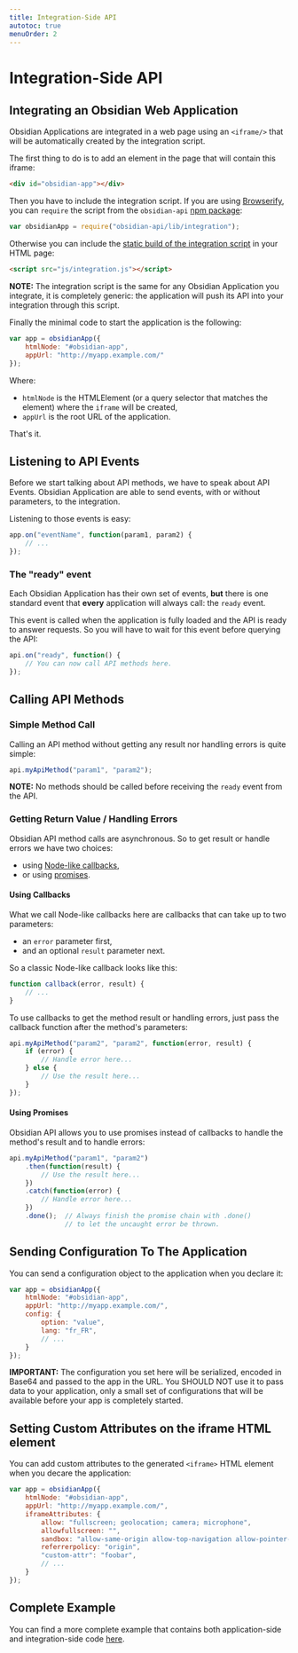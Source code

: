 ```yaml
---
title: Integration-Side API
autotoc: true
menuOrder: 2
---
```


# Integration-Side API

## Integrating an Obsidian Web Application

Obsidian Applications are integrated in a web page using an `<iframe/>` that
will be automatically created by the integration script.

The first thing to do is to add an element in the page that will contain this
iframe:

```html
<div id="obsidian-app"></div>
```

Then you have to include the integration script. If you are using
[Browserify][], you can `require` the script from the `obsidian-api` [npm
package][npm-package]:

```javascript
var obsidianApp = require("obsidian-api/lib/integration");
```

Otherwise you can include the [static build of the integration script][inte-script]
in your HTML page:

```html
<script src="js/integration.js"></script>
```

__NOTE:__ The integration script is the same for any Obsidian Application
you integrate, it is completely generic: the application will push its API
into your integration through this script.

Finally the minimal code to start the application is the following:

```javascript
var app = obsidianApp({
    htmlNode: "#obsidian-app",
    appUrl: "http://myapp.example.com/"
});
```

Where:

* `htmlNode` is the HTMLElement (or a query selector that matches the element)
  where the `iframe` will be created,
* `appUrl` is the root URL of the application.

That's it.


## Listening to API Events

Before we start talking about API methods, we have to speak about API Events.
Obsidian Application are able to send events, with or without parameters, to the
integration.

Listening to those events is easy:

```javascript
app.on("eventName", function(param1, param2) {
    // ...
});
```

### The "ready" event

Each Obsidian Application has their own set of events, **but** there is one
standard event that **every** application will always call: the `ready` event.

This event is called when the application is fully loaded and the API is ready
to answer requests. So you will have to wait for this event before querying the
API:

```javascript
api.on("ready", function() {
    // You can now call API methods here.
});
```


## Calling API Methods

### Simple Method Call

Calling an API method without getting any result nor handling errors is quite
simple:

```javascript
api.myApiMethod("param1", "param2");
```

__NOTE:__ No methods should be called before receiving the `ready` event from
the API.

### Getting Return Value / Handling Errors

Obsidian API method calls are asynchronous. So to get result or handle errors we
have two choices:

* using [Node-like callbacks][node-cb],
* or using [promises][].

#### Using Callbacks

What we call Node-like callbacks here are callbacks that can take up to two
parameters:

* an `error` parameter first,
* and an optional `result` parameter next.

So a classic Node-like callback looks like this:

```javascript
function callback(error, result) {
    // ...
}
```

To use callbacks to get the method result or handling errors, just pass the
callback function after the method's parameters:


```javascript
api.myApiMethod("param2", "param2", function(error, result) {
    if (error) {
        // Handle error here...
    } else {
        // Use the result here...
    }
});
```

#### Using Promises

Obsidian API allows you to use promises instead of callbacks to handle the
method's result and to handle errors:

```javascript
api.myApiMethod("param1", "param2")
    .then(function(result) {
        // Use the result here...
    })
    .catch(function(error) {
        // Handle error here...
    })
    .done();  // Always finish the promise chain with .done()
              // to let the uncaught error be thrown.
```


## Sending Configuration To The Application

You can send a configuration object to the application when you declare it:

```javascript
var app = obsidianApp({
    htmlNode: "#obsidian-app",
    appUrl: "http://myapp.example.com/",
    config: {
        option: "value",
        lang: "fr_FR",
        // ...
    }
});
```

**IMPORTANT:** The configuration you set here will be serialized, encoded in
Base64 and passed to the app in the URL. You SHOULD NOT use it to pass data to
your application, only a small set of configurations that will be available
before your app is completely started.


## Setting Custom Attributes on the iframe HTML element

You can add custom attributes to the generated `<iframe>` HTML element when you
decare the application:

```javascript
var app = obsidianApp({
    htmlNode: "#obsidian-app",
    appUrl: "http://myapp.example.com/",
    iframeAttributes: {
        allow: "fullscreen; geolocation; camera; microphone",
        allowfullscreen: "",
        sandbox: "allow-same-origin allow-top-navigation allow-pointer-lock",
        referrerpolicy: "origin",
        "custom-attr": "foobar",
        // ...
    }
});
```


## Complete Example

You can find a more complete example that contains both application-side and
integration-side code [here](./example.html).


[Browserify]: http://browserify.org/
[npm-package]: https://www.npmjs.com/package/obsidian-api
[inte-script]: https://raw.githubusercontent.com/wanadev/obsidian-api/master/dist/integration.js
[node-cb]: http://fredkschott.com/post/2014/03/understanding-error-first-callbacks-in-node-js/
[promises]: https://developer.mozilla.org/en-US/docs/Web/JavaScript/Reference/Global_Objects/Promise
